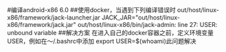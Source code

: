 #编译android-x86 6.0
##使用docker，当遇到下列编译错误时
out/host/linux-x86/framework/jack-launcher.jar
JACK_JAR="out/host/linux-x86/framework/jack.jar" 
out/host/linux-x86/bin/jack-admin: line 27: USER: unbound variable
##解决方案
在进入自己的docker容器之前，定义环境变量USER，例如在～/.bashrc中添加 export USER=$(whoami)此问题解决
